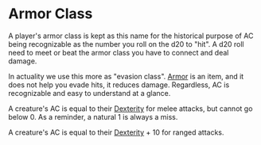 # Armor Class

A player's armor class is kept as this name for the historical purpose of AC being recognizable as the number you roll on the d20 to "hit". A d20 roll need to meet or beat the armor class you have to connect and deal damage.

In actuality we use this more as "evasion class". [Armor](../../Items/Known%20Equipment/Armor.md) is an item, and it does not help you evade hits, it reduces damage. Regardless, AC is recognizable and easy to understand at a glance.

A creature's AC is equal to their [Dexterity](../Chosen%20Statistics/Dexterity.md) for melee attacks, but cannot go below 0. As a reminder, a natural 1 is always a miss.

A creature's AC is equal to their [Dexterity](../Chosen%20Statistics/Dexterity.md) + 10 for ranged attacks.